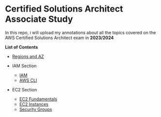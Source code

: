 # Certified Solutions Architect Associate Study 

In this repo, i will upload my annotations about all the topics covered on the AWS Certified Solutions Architect exam in **2023/2024**

**List of Contents**
* [Regions and AZ](https://github.com/felipeNeves93/certified-solutions-architect-associate-study/blob/master/regions-az/regions-az.md)

* IAM Section
    * [IAM](https://github.com/felipeNeves93/certified-solutions-architect-associate-study/blob/master/iam-aws-cli/iam-topics.md)
    * [AWS CLI](https://github.com/felipeNeves93/certified-solutions-architect-associate-study/blob/master/iam-aws-cli/aws-cli-topics.md)
* EC2 Section
    * [EC2 Fundamentals](https://github.com/felipeNeves93/certified-solutions-architect-associate-study/blob/master/ec2/ec2-fundamentals.md)
    * [EC2 Instances](https://github.com/felipeNeves93/certified-solutions-architect-associate-study/blob/master/ec2/ec2-instances.md)
    * [Security Groups](https://github.com/felipeNeves93/certified-solutions-architect-associate-study/blob/master/ec2/security-groups.md)


